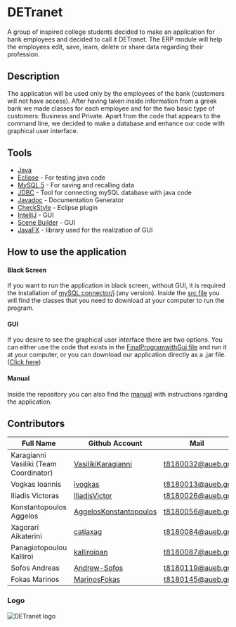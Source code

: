 # DETranet
A group of inspired college students decided to make an application for bank employees and decided to call it DETranet. The ERP module will help the employees edit, save, learn, delete or share data regarding their profession.

## Description 
The application will be used only by the employees of the bank (customers will not have access).
After having taken inside information from a greek bank we made classes for each employee and for the two basic type of customers: Business and Private.
Apart from the code that appears to the command line, we decided to make a database and enhance our code with graphical user interface.

## Tools
* [Java](https://www.java.com/en/) 
* [Eclipse](https://www.eclipse.org) - For testing java code
* [MySQL 5](https://www.mysql.com/) - For saving and recalling data
* [JDBC](https://dev.mysql.com/downloads/connector/j/) - Tool for connecting mySQL database with java code
* [Javadoc](https://docs.oracle.com/javase/8/docs/technotes/tools/windows/javadoc.html) - Documentation Generator
* [CheckStyle](https://checkstyle.org/eclipse-cs/#!/) - Eclipse plugin 
* [IntelliJ](https://www.jetbrains.com/idea/) - GUI 
* [Scene Builder](https://gluonhq.com/products/scene-builder/) - GUI
* [JavaFX](https://openjfx.io) - library used for the realization of GUI


## How to use the application 

#### Black Screen
If you want to run the application in black screen, without GUI, it is required the installation of [mySQL connector/j](https://dev.mysql.com/downloads/connector/j/) (any version). Inside the [src file](https://github.com/VasilikiKaragianni/DETranet/tree/master/src) you will find the classes that you need to download at your computer to run the program.

#### GUI
If you desire to see the graphical user interface there are two options.
You can either use the code that exists in the [FinalProgramwithGui file](https://github.com/VasilikiKaragianni/DETranet/tree/master/FinalProgramwithGui) and run it at your computer, or you can download our application directly as a .jar file. ([Click here](https://github.com/VasilikiKaragianni/DETranet/blob/master/DETranet.jar/DETranet.jar))

#### Manual 
Inside the repository you can also find the [manual](https://github.com/VasilikiKaragianni/DETranet/blob/master/DETranetΜanual%20.pdf) with instructions rgarding the application.

## Contributors
| Full Name | Github Account | Mail |
| --- | --- | --- |
| Karagianni Vasiliki (Team Coordinator) | [VasilikiKaragianni](https://github.com/VasilikiKaragianni) | t8180032@aueb.gr |
| Vogkas Ioannis | [ivogkas](https://github.com/ivogkas) | t8180013@aueb.gr |
| Iliadis Victoras | [IliadisVictor](https://github.com/IliadisVictor) | t8180026@aueb.gr |
| Konstantopoulos Aggelos | [AggelosKonstantopoulos](https://github.com/AggelosKonstantopoulos) | t8180056@aueb.gr |
| Xagorari Aikaterini | [catiaxag](https://github.com/catiaxag) | t8180084@aueb.gr |
| Panagiotopoulou Kalliroi | [kalliroipan](https://github.com/kalliroipan) | t8180087@aueb.gr |
| Sofos Andreas | [Andrew-Sofos](https://github.com/Andrew-Sofos) | t8180119@aueb.gr |
| Fokas Marinos | [MarinosFokas](https://github.com/MarinosFokas) | t8180145@aueb.gr ||

### Logo
![DETranet logo](https://github.com/VasilikiKaragianni/DETranet/blob/master/DETranet-logo.png)
